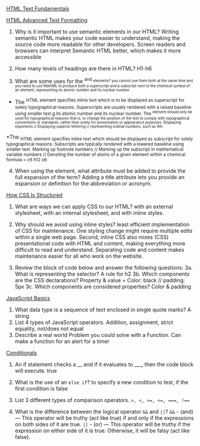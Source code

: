 
[HTML Text Fundamentals](https://developer.mozilla.org/en-US/docs/Learn/HTML/Introduction_to_HTML/HTML_text_fundamentals)

[HTML Advanced Text Formatting](https://developer.mozilla.org/en-US/docs/Learn/HTML/Introduction_to_HTML/Advanced_text_formatting)


1. Why is it important to use semantic elements in our HTML?
Writing semantic HTML makes your code easier to understand, making the
source code more readable for other developers. Screen readers and browsers
can interpret Semantic HTML better, which makes it more accessible

2. How many levels of headings are there in HTML?
H1-h6

3. What are some uses for the <sup> and <sub> elements?
you cannot use them both at the same time and you need to use MathML to
produce both a superscript and a subscript next to the chemical symbol of an
element, representing its atomic number and its nuclear number.
* The <sup> HTML element specifies inline text which is to be displayed as
superscript for solely typographical reasons. Superscripts are usually
rendered with a raised baseline using smaller text.g its atomic number and
its nuclear number.
The <sup> element should only be used for typographical reasons-that is, to
change the position of the text to comply with typographical conventions or
standards, rather than solely for presentation or appearance purposes.
Displaying exponents //  Displaying superior lettering //  representing
ordinal numbers, such as 4th

*The <sub> HTML element specifies inline text which should be displayed as
subscript for solely typographical reasons. Subscripts are typically
rendered with a lowered baseline using smaller text.
Marking up footnote numbers // Marking up the subscript in mathematical
variable numbers // Denoting the number of atoms of a given element within a
chemical formula = c6 h12 o6


4. When using the <abbr> element, what attribute must be added to provide
the full expansion of the term?
Adding a title attribute lets you provide an expansion or definition for the abbreviation or acronym.




[How CSS Is Structured](https://developer.mozilla.org/en-US/docs/Learn/CSS/First_steps/How_CSS_is_structured)

1. What are ways we can apply CSS to our HTML?
with an external stylesheet, with an internal stylesheet, and with inline styles.

2. Why should we avoid using inline styles?
least efficient implementation of CSS for maintenance. One styling change might require multiple edits within a single web page. Second, inline CSS also mixes (CSS) presentational code with HTML and content, making everything more difficult to read and understand. Separating code and content makes maintenance easier for all who work on the website.

3. Review the block of code below and answer the following questions:
3a. What is representing the selector?
 A rule for h2
3b. Which components are the CSS declarations?
Property & value = Color: black // padding: 5px
3c. Which components are considered properties?
Color & padding

[JavaScript Basics](https://developer.mozilla.org/en-US/docs/Learn/Getting_started_with_the_web/JavaScript_basics)

1. What data type is a sequence of text enclosed in single quote marks?
A string
2. List 4 types of JavaScript operators.
Addition, assignment, strict equality, not/does not equal
3. Describe a real world Problem you could solve with a Function.
Can make a function for an alert for a timer


[Conditionals](https://developer.mozilla.org/en-US/docs/Learn/JavaScript/Building_blocks/conditionals)

1. An if statement checks a __ and if it evaluates to ___, then the code block will execute.
true

2. What is the use of an `else if`?
to specify a new condition to test, if the first condition is false

3. List 3 different types of comparison operators.
`>, <, >=, <=, ===, !==`

4. What is the difference between the logical operator `&&` and `||`?
`&&`  - (and) — This operator will be truthy (act like true) if and only if the expressions on both sides of it are true.
 `||` - (or) — This operator will be truthy if the expression on either side of it is true. Otherwise, it will be falsy (act like false).
